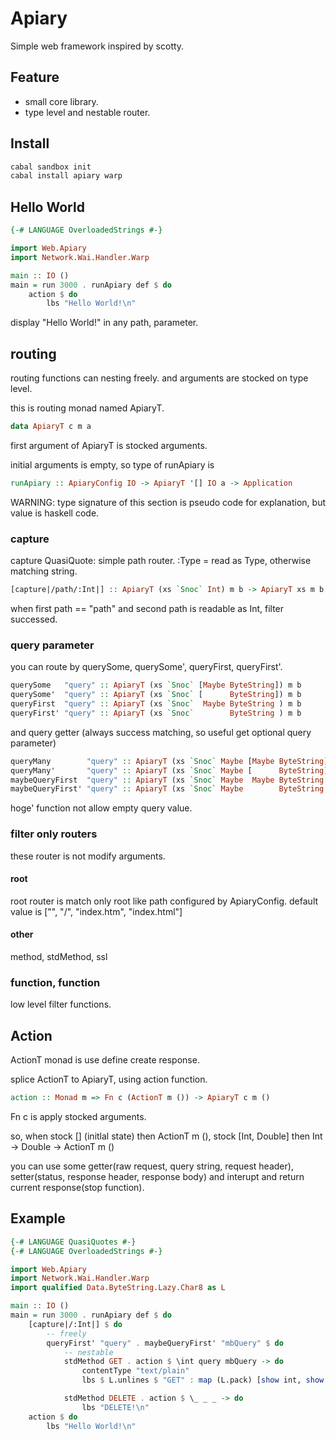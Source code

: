 Apiary
====
Simple web framework inspired by scotty.

Feature
----
* small core library.
* type level and nestable router.

Install
----
```bash
cabal sandbox init
cabal install apiary warp
```

Hello World
----
```haskell
{-# LANGUAGE OverloadedStrings #-}

import Web.Apiary
import Network.Wai.Handler.Warp

main :: IO ()
main = run 3000 . runApiary def $ do
    action $ do
        lbs "Hello World!\n"
```
display "Hello World!" in any path, parameter.

routing
----
routing functions can nesting freely. and arguments are stocked on type level.

this is routing monad named ApiaryT.

```haskell
data ApiaryT c m a
```

first argument of ApiaryT is stocked arguments.

initial arguments is empty, so type of runApiary is

```haskell
runApiary :: ApiaryConfig IO -> ApiaryT '[] IO a -> Application
```

WARNING: type signature of this section is pseudo code for explanation, but value is haskell code.

### capture

capture QuasiQuote: simple path router. :Type = read as Type, otherwise matching string.

```haskell
[capture|/path/:Int|] :: ApiaryT (xs `Snoc` Int) m b -> ApiaryT xs m b
```

when first path == "path" and second path is readable as Int, filter successed.

### query parameter

you can route by querySome, querySome', queryFirst, queryFirst'.

```haskell
querySome   "query" :: ApiaryT (xs `Snoc` [Maybe ByteString]) m b
querySome'  "query" :: ApiaryT (xs `Snoc` [      ByteString]) m b
queryFirst  "query" :: ApiaryT (xs `Snoc`  Maybe ByteString ) m b
queryFirst' "query" :: ApiaryT (xs `Snoc`        ByteString ) m b
```

and query getter (always success matching, so useful get optional query parameter)

```haskell
queryMany        "query" :: ApiaryT (xs `Snoc` Maybe [Maybe ByteString]) m b
queryMany'       "query" :: ApiaryT (xs `Snoc` Maybe [      ByteString]) m b
maybeQueryFirst  "query" :: ApiaryT (xs `Snoc` Maybe  Maybe ByteString ) m b
maybeQueryFirst' "query" :: ApiaryT (xs `Snoc` Maybe        ByteString ) m b
```

hoge' function not allow empty query value.

### filter only routers
these router is not modify arguments.

#### root
root router is match only root like path configured by ApiaryConfig. 
default value is ["", "/", "index.htm", "index.html"]

#### other
method, stdMethod, ssl

### function, function
low level filter functions.

Action
----
ActionT monad is use define create response.

splice ActionT to ApiaryT, using action function.

```haskell
action :: Monad m => Fn c (ActionT m ()) -> ApiaryT c m () 
```

Fn c is apply stocked arguments.

so, when stock [] (initlal state) then ActionT m (),
         stock [Int, Double]      then Int -> Double -> ActionT m ()

you can use some getter(raw request, query string, request header),
setter(status, response header, response body) 
and interupt and return current response(stop function).

Example
----
```haskell
{-# LANGUAGE QuasiQuotes #-}
{-# LANGUAGE OverloadedStrings #-}

import Web.Apiary
import Network.Wai.Handler.Warp
import qualified Data.ByteString.Lazy.Char8 as L

main :: IO ()
main = run 3000 . runApiary def $ do
    [capture|/:Int|] $ do
        -- freely
        queryFirst' "query" . maybeQueryFirst' "mbQuery" $ do
            -- nestable
            stdMethod GET . action $ \int query mbQuery -> do
                contentType "text/plain"
                lbs $ L.unlines $ "GET" : map (L.pack) [show int, show query, show mbQuery]

            stdMethod DELETE . action $ \_ _ _ -> do
                lbs "DELETE!\n"
    action $ do
        lbs "Hello World!\n"
```

